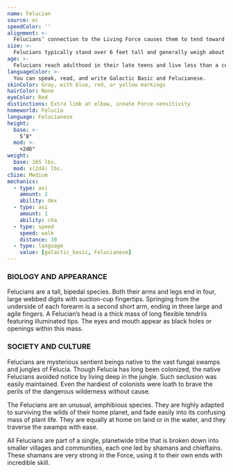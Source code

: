 ```yaml
---
name: Felucian
source: ec
speedColor: ''
alignment: >-
  Felucians’ connection to the Living Force causes them to tend toward the light side, though there are exceptions.
size: >-
  Felucians typically stand over 6 feet tall and generally weigh about 200 lbs. Regardless of your position in that range, your size is Medium.
age: >-
  Felucians reach adulthood in their late teens and live less than a century.
languageColor: >-
  You can speak, read, and write Galactic Basic and Felucianese. 
skinColor: Gray, with blue, red, or yellow markings
hairColor: None
eyeColor: Red
distinctions: Extra limb at elbow, innate Force-sensitivity
homeworld: Felucia
language: Felucianese
height:
  base: >-
    5’8"
  mod: >-
    +2d6"
weight:
  base: 165 lbs.
  mod: x(2d4) lbs.
cSize: Medium
mechanics:
  - type: asi
    amount: 2
    ability: dex
  - type: asi
    amount: 1
    ability: cha
  - type: speed
    speed: walk
    distance: 30
  - type: language
    value: [galactic_basic, Felucianese]
---
```

### BIOLOGY AND APPEARANCE
Felucians are a tall, bipedal species. Both their arms and legs end in four, large webbed digits with suction-cup fingertips. Springing from the underside of each forearm is a second short arm, ending in three large and agile fingers. A Felucian’s head is a thick mass of long flexible tendrils featuring illuminated tips. The eyes and mouth appear as black holes or openings within this mass.

### SOCIETY AND CULTURE
Felucians are mysterious sentient beings native to the vast fungal swamps and jungles of Felucia. Though Felucia has long been colonized, the native Felucians avoided notice by living deep in the jungle. Such seclusion was easily maintained. Even the hardiest of colonists were loath to brave the perils of the dangerous wilderness without cause.

The Felucians are an unusual, amphibious species. They are highly adapted to surviving the wilds of their home planet, and fade easily into its confusing mass of plant life. They are equally at home on land or in the water, and they traverse the swamps with ease.

All Felucians are part of a single, planetwide tribe that is broken down into smaller villages and communities, each one led by shamans and chieftains. These shamans are very strong in the Force, using it to their own ends with incredible skill.
    